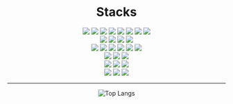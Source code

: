 <div align=center><h1>Stacks</div>

<div align=center>
  <img src="https://img.shields.io/badge/java-007396?style=for-the-badge&logo=java&logoColor=white">
  <img src="https://img.shields.io/badge/c++-00599C?style=for-the-badge&logo=c%2B%2B&logoColor=white">
  <img src="https://img.shields.io/badge/html5-E34F26?style=for-the-badge&logo=html5&logoColor=white"> 
  <img src="https://img.shields.io/badge/css-1572B6?style=for-the-badge&logo=css3&logoColor=white"> 
  <img src="https://img.shields.io/badge/javascript-F7DF1E?style=for-the-badge&logo=javascript&logoColor=black">
  <img src="https://img.shields.io/badge/kotlin-7F52FF?style=for-the-badge&logo=javascript&logoColor=black">
  <img src="https://img.shields.io/badge/r-276DC3?style=for-the-badge&logo=javascript&logoColor=black">
  <img src="https://img.shields.io/badge/c-A8B9CC?style=for-the-badge&logo=javascript&logoColor=black">
  <br>
  <img src="https://img.shields.io/badge/oracle-F80000?style=for-the-badge&logo=oracle&logoColor=white"> 
  <img src="https://img.shields.io/badge/mysql-4479A1?style=for-the-badge&logo=mysql&logoColor=white"> 
  <img src="https://img.shields.io/badge/firebase-FFCA28?style=for-the-badge&logo=firebase&logoColor=white">
  <img src="https://img.shields.io/badge/hibernate-59666C?style=for-the-badge&logo=spring&logoColor=white">
  <br>
  <img src="https://img.shields.io/badge/react-61DAFB?style=for-the-badge&logo=react&logoColor=black">
  <img src="https://img.shields.io/badge/node.js-339933?style=for-the-badge&logo=Node.js&logoColor=white">
  <img src="https://img.shields.io/badge/spring-6DB33F?style=for-the-badge&logo=spring&logoColor=white">
  <img src="https://img.shields.io/badge/android studio-3DDC84?style=for-the-badge&logo=spring&logoColor=white">
  <img src="https://img.shields.io/badge/raspberry pi-A22846?style=for-the-badge&logo=spring&logoColor=white">
  <img src="https://img.shields.io/badge/r studio-75AADB?style=for-the-badge&logo=spring&logoColor=white">
  <br>
  <img src="https://img.shields.io/badge/spring boot-6DB33F?style=for-the-badge&logo=spring&logoColor=white">
  <img src="https://img.shields.io/badge/spring security-6DB33F?style=for-the-badge&logo=spring&logoColor=white">
  <img src="https://img.shields.io/badge/swagger-85EA2D?style=for-the-badge&logo=spring&logoColor=white">
  <br>
  <img src="https://img.shields.io/badge/linux-FCC624?style=for-the-badge&logo=linux&logoColor=black"> 
  <img src="https://img.shields.io/badge/amazonaws-232F3E?style=for-the-badge&logo=amazonaws&logoColor=white"> 
  <img src="https://img.shields.io/badge/apache tomcat-F8DC75?style=for-the-badge&logo=apachetomcat&logoColor=white">
  <br>
  <img src="https://img.shields.io/badge/github-181717?style=for-the-badge&logo=github&logoColor=white">
  <img src="https://img.shields.io/badge/git-F05032?style=for-the-badge&logo=git&logoColor=white">
  <img src="https://img.shields.io/badge/github actions-2088FF?style=for-the-badge&logo=git&logoColor=white">


  <hr>
  
  ![Top Langs](https://github-readme-stats.vercel.app/api/top-langs/?username=hjkwon0814&layout=compact&theme=tokyonight%20&langs_count=20)
</div>


<!--
**hjkwon0814/hjkwon0814** is a ✨ _special_ ✨ repository because its `README.md` (this file) appears on your GitHub profile.

Here are some ideas to get you started:



- 🔭 I’m currently working on ...
- 🌱 I’m currently learning ...
- 👯 I’m looking to collaborate on ...
- 🤔 I’m looking for help with ...
- 💬 Ask me about ...
- 📫 How to reach me: ...
- 😄 Pronouns: ...
- ⚡ Fun fact: ...
-->
